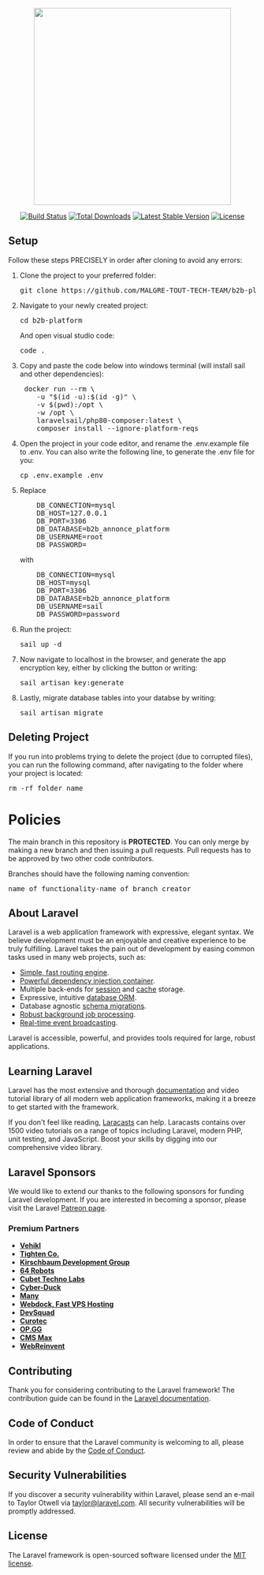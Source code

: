 <p align="center"><a href="https://laravel.com" target="_blank"><img src="https://raw.githubusercontent.com/laravel/art/master/logo-lockup/5%20SVG/2%20CMYK/1%20Full%20Color/laravel-logolockup-cmyk-red.svg" width="400"></a></p>

<p align="center">
<a href="https://travis-ci.org/laravel/framework"><img src="https://travis-ci.org/laravel/framework.svg" alt="Build Status"></a>
<a href="https://packagist.org/packages/laravel/framework"><img src="https://img.shields.io/packagist/dt/laravel/framework" alt="Total Downloads"></a>
<a href="https://packagist.org/packages/laravel/framework"><img src="https://img.shields.io/packagist/v/laravel/framework" alt="Latest Stable Version"></a>
<a href="https://packagist.org/packages/laravel/framework"><img src="https://img.shields.io/packagist/l/laravel/framework" alt="License"></a>
</p>

## Setup
<p>Follow these steps PRECISELY in order after cloning to avoid any errors:</p>
<ol>
    <li><p>Clone the project to your preferred folder:</p>
        <pre>git clone https://github.com/MALGRE-TOUT-TECH-TEAM/b2b-platform.git</pre>
    </li>
    <li>
        <p>Navigate to your newly created project:</p>
        <pre>cd b2b-platform</pre>
        <p>And open visual studio code:</p>
        <pre>code .</pre>
    </li>
    <li><p>Copy and paste the code below into windows terminal (will install sail and other dependencies):</p>
    <pre>
 docker run --rm \
    -u "$(id -u):$(id -g)" \
    -v $(pwd):/opt \
    -w /opt \
    laravelsail/php80-composer:latest \
    composer install --ignore-platform-reqs
</pre>
    </li>
    <li><p>Open the project in your code editor, and rename the .env.example file to .env. You can also write the following line, to generate the .env file for you:</p>
        <pre>cp .env.example .env</pre>
    </li>
    <li>
        <p>Replace</p> 
        <pre>
    DB_CONNECTION=mysql
    DB_HOST=127.0.0.1
    DB_PORT=3306
    DB_DATABASE=b2b_annonce_platform
    DB_USERNAME=root	
    DB_PASSWORD=</pre>
        <p>with</p>
        <pre>
    DB_CONNECTION=mysql
    DB_HOST=mysql
    DB_PORT=3306
    DB_DATABASE=b2b_annonce_platform
    DB_USERNAME=sail	
    DB_PASSWORD=password</pre>
    </li>
    <li><p>Run the project:</p> <pre>sail up -d</pre></li>
    <li><p>Now navigate to localhost in the browser, and generate the app encryption key, either by clicking the button or writing:</p>
    <pre>sail artisan key:generate</pre>
</li>
    <li><p>Lastly, migrate database tables into your databse by writing: <pre>sail artisan migrate</pre></p></li>
</ol>

## Deleting Project
<p>If you run into problems trying to delete the project (due to corrupted files), you can run the following command, after navigating to the folder where your project is located:</p>
<pre>rm -rf folder_name</pre>

# Policies

<p>The main branch in this repository is <strong>PROTECTED</strong>. You can only merge by making a new branch and then issuing a pull requests. Pull requests has to be approved by two other code contributors.</p>
<p>Branches should have the following naming convention:</p>
<pre>name_of_functionality-name_of_branch_creator</pre>

## About Laravel
Laravel is a web application framework with expressive, elegant syntax. We believe development must be an enjoyable and creative experience to be truly fulfilling. Laravel takes the pain out of development by easing common tasks used in many web projects, such as:

- [Simple, fast routing engine](https://laravel.com/docs/routing).
- [Powerful dependency injection container](https://laravel.com/docs/container).
- Multiple back-ends for [session](https://laravel.com/docs/session) and [cache](https://laravel.com/docs/cache) storage.
- Expressive, intuitive [database ORM](https://laravel.com/docs/eloquent).
- Database agnostic [schema migrations](https://laravel.com/docs/migrations).
- [Robust background job processing](https://laravel.com/docs/queues).
- [Real-time event broadcasting](https://laravel.com/docs/broadcasting).

Laravel is accessible, powerful, and provides tools required for large, robust applications.

## Learning Laravel

Laravel has the most extensive and thorough [documentation](https://laravel.com/docs) and video tutorial library of all modern web application frameworks, making it a breeze to get started with the framework.

If you don't feel like reading, [Laracasts](https://laracasts.com) can help. Laracasts contains over 1500 video tutorials on a range of topics including Laravel, modern PHP, unit testing, and JavaScript. Boost your skills by digging into our comprehensive video library.

## Laravel Sponsors

We would like to extend our thanks to the following sponsors for funding Laravel development. If you are interested in becoming a sponsor, please visit the Laravel [Patreon page](https://patreon.com/taylorotwell).

### Premium Partners

- **[Vehikl](https://vehikl.com/)**
- **[Tighten Co.](https://tighten.co)**
- **[Kirschbaum Development Group](https://kirschbaumdevelopment.com)**
- **[64 Robots](https://64robots.com)**
- **[Cubet Techno Labs](https://cubettech.com)**
- **[Cyber-Duck](https://cyber-duck.co.uk)**
- **[Many](https://www.many.co.uk)**
- **[Webdock, Fast VPS Hosting](https://www.webdock.io/en)**
- **[DevSquad](https://devsquad.com)**
- **[Curotec](https://www.curotec.com/services/technologies/laravel/)**
- **[OP.GG](https://op.gg)**
- **[CMS Max](https://www.cmsmax.com/)**
- **[WebReinvent](https://webreinvent.com/?utm_source=laravel&utm_medium=github&utm_campaign=patreon-sponsors)**

## Contributing

Thank you for considering contributing to the Laravel framework! The contribution guide can be found in the [Laravel documentation](https://laravel.com/docs/contributions).

## Code of Conduct

In order to ensure that the Laravel community is welcoming to all, please review and abide by the [Code of Conduct](https://laravel.com/docs/contributions#code-of-conduct).

## Security Vulnerabilities

If you discover a security vulnerability within Laravel, please send an e-mail to Taylor Otwell via [taylor@laravel.com](mailto:taylor@laravel.com). All security vulnerabilities will be promptly addressed.

## License

The Laravel framework is open-sourced software licensed under the [MIT license](https://opensource.org/licenses/MIT).
